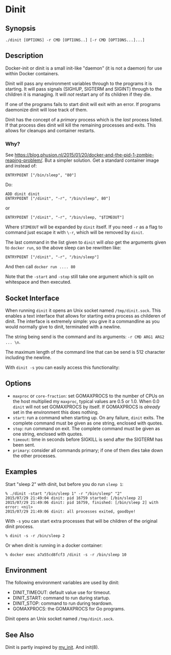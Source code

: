 # Dinit

## Synopsis

    ./dinit [OPTIONS] -r CMD [OPTIONS..] [-r CMD [OPTIONS...]...]

## Description

Docker-init or dinit is a small init-like "daemon" (it is not a daemon) for use
within Docker containers.

Dinit will pass any environment variables through to the programs it is
starting. It will pass signals (SIGHUP, SIGTERM and SIGINT) through to the
children it is managing. It will *not* restart any of its children if they die.

If one of the programs fails to start dinit will exit with an error. If programs
daemonize dinit will lose track of them.

Dinit has the concept of a *primary* process which is the *last* process listed.
If that process dies dinit will kill the remaining processes and exits. This
allows for cleanups and container restarts.

### Why?

See <https://blog.phusion.nl/2015/01/20/docker-and-the-pid-1-zombie-reaping-problem/>.
But a simpler solution. Get a standard container image and instead of:

    ENTRYPOINT ["/bin/sleep", "80"]

Do:

    ADD dinit dinit
    ENTRYPOINT ["/dinit", "-r", "/bin/sleep", 80"]

or

    ENTRYPOINT ["/dinit", "-r", "/bin/sleep, "$TIMEOUT"]

Where `$TIMEOUT` will be expanded by `dinit` itself. If you need `-r` as a flag
to command just escape it with `\-r`, which will be removed by `dinit`.

The last command in the list given to `dinit` will *also* get the arguments given
to `docker run`, so the above sleep can be rewritten like:

    ENTRYPOINT ["/dinit", "-r", "/bin/sleep"]

And then call `docker run .... 80`

Note that the `-start` and `-stop` still take one argument which is split on
whitespace and then executed.

## Socket Interface

When running `dinit` it opens an Unix socket named `/tmp/dinit.sock`. This
enables a text interface that allows for starting extra process as childeren of
dinit. The interface is extremely simple: you give it a commandline as you would
normally give to dinit, terminated with a newline.

The string being send is the command and its arguments: `-r CMD ARG1 ARG2 ... \n`.

The maximum length of the command line that can be send is 512 character
including the newline.

With `dinit -s` you can easily access this functionality:

## Options

* `maxproc` or `core-fraction`: set GOMAXPROCS to the number of CPUs on the host
  multiplied my `maxproc`, typical values are 0.5 or 1.0. When 0.0 `dinit` will
  not set GOMAXPROCS by itself. If GOMAXPROCS is *already* set in the environment
  this does nothing.
* `start`: run a command when starting up. On any failure, `dinit` exits. The complete
  command must be given as one string, enclosed with quotes.
* `stop`: run command on exit. The complete command must be given as one string,
  enclosed with quotes.
* `timeout`: time in seconds before SIGKILL is send after the SIGTERM has been
  sent.
* `primary`: consider all commands primary; if one of them dies take down the
  other processes.

## Examples

Start "sleep 2" with dinit, but before you do run `sleep 1`:

    % ./dinit -start "/bin/sleep 1" -r "/bin/sleep" "2"
    2015/07/29 21:49:04 dinit: pid 16759 started: [/bin/sleep 2]
    2015/07/29 21:49:06 dinit: pid 16759, finished: [/bin/sleep 2] with error: <nil>
    2015/07/29 21:49:06 dinit: all processes exited, goodbye!

With `-s` you can start extra processes that will be children of the original dinit
process.

    % dinit -s -r /bin/sleep 2

Or when dinit is running in a docker container:

    % docker exec a7a55cd8fcf3 /dinit -s -r /bin/sleep 10

## Environment

The following environment variables are used by dinit:

* DINIT_TIMEOUT: default value use for timeout.
* DINIT_START: command to run during startup.
* DINIT_STOP: command to run during teardown.
* GOMAXPROCS: the GOMAXPROCS for Go programs.

Dinit opens an Unix socket named `/tmp/dinit.sock`.


## See Also

Dinit is partly inspired by
[my_init](https://github.com/phusion/baseimage-docker/blob/master/image/bin/my_init). And init(8).
